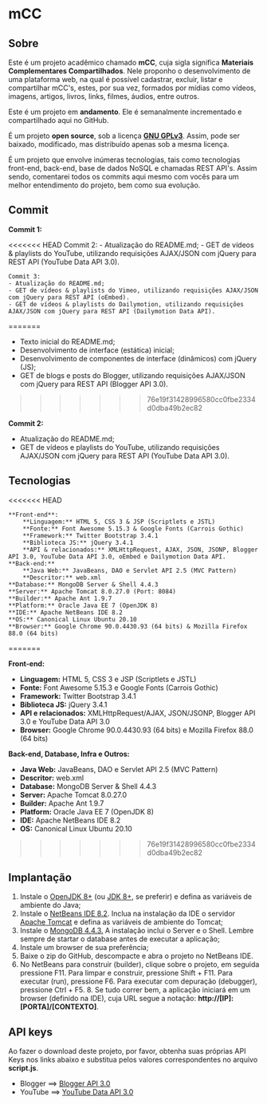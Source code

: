# mCC

## Sobre
   
   Este é um projeto acadêmico chamado **mCC**, cuja sigla significa **Materiais Complementares Compartilhados**. Nele proponho o desenvolvimento de uma plataforma web, na qual é possível cadastrar, excluir, listar e compartilhar mCC's, estes, por sua vez, formados por mídias como vídeos, imagens, artigos, livros, links, filmes, áudios, entre outros.

   Este é um projeto em **andamento**. Ele é semanalmente incrementado e compartilhado aqui no GitHub.

   É um projeto **open source**, sob a licença [**GNU GPLv3**](https://www.gnu.org/licenses/gpl-3.0.pt-br.html). Assim, pode ser baixado, modificado, mas distribuído apenas sob a mesma licença.
   
   É um projeto que envolve inúmeras tecnologias, tais como tecnologias front-end, back-end, base de dados NoSQL e chamadas REST API's. Assim sendo, comentarei todos os commits aqui mesmo com vocês para um melhor entendimento do projeto, bem como sua evolução.

## Commit

   **Commit 1:**

<<<<<<< HEAD
    Commit 2:
    - Atualização do README.md;
    - GET de vídeos & playlists do YouTube, utilizando requisições AJAX/JSON com jQuery para REST API (YouTube Data API 3.0).

    Commit 3:
    - Atualização do README.md;
    - GET de vídeos & playlists do Vimeo, utilizando requisições AJAX/JSON com jQuery para REST API (oEmbed).
    - GET de vídeos & playlists do Dailymotion, utilizando requisições AJAX/JSON com jQuery para REST API (Dailymotion Data API).
=======
   - Texto inicial do README.md; 
   - Desenvolvimento de interface (estática) inicial; 
   - Desenvolvimento de componentes de interface (dinâmicos) com jQuery (JS); 
   - GET de blogs e posts do Blogger, utilizando requisições AJAX/JSON com jQuery para REST API (Blogger API 3.0).
>>>>>>> 76e19f31428996580cc0fbe2334d0dba49b2ec82

   **Commit 2:**
   
   - Atualização do README.md; 
   - GET de vídeos e playlists do YouTube, utilizando requisições AJAX/JSON com jQuery para REST API (YouTube Data API 3.0).
   
## Tecnologias
<<<<<<< HEAD

    **Front-end**:
        **Linguagem:** HTML 5, CSS 3 & JSP (Scriptlets e JSTL)
        **Fonte:** Font Awesome 5.15.3 & Google Fonts (Carrois Gothic)
        **Framework:** Twitter Bootstrap 3.4.1
        **Biblioteca JS:** jQuery 3.4.1
        **API & relacionados:** XMLHttpRequest, AJAX, JSON, JSONP, Blogger API 3.0, YouTube Data API 3.0, oEmbed e Dailymotion Data API.
    **Back-end:**
        **Java Web:** JavaBeans, DAO e Servlet API 2.5 (MVC Pattern)
        **Descritor:** web.xml
    **Database:** MongoDB Server & Shell 4.4.3
    **Server:** Apache Tomcat 8.0.27.0 (Port: 8084)
    **Builder:** Apache Ant 1.9.7
    **Platform:** Oracle Java EE 7 (OpenJDK 8)
    **IDE:** Apache NetBeans IDE 8.2
    **OS:** Canonical Linux Ubuntu 20.10
    **Browser:** Google Chrome 90.0.4430.93 (64 bits) & Mozilla Firefox 88.0 (64 bits)

=======
   
   **Front-end:**
   
   - **Linguagem:** HTML 5, CSS 3 e JSP (Scriptlets e JSTL)
   - **Fonte:** Font Awesome 5.15.3 e Google Fonts (Carrois Gothic)
   - **Framework:** Twitter Bootstrap 3.4.1
   - **Biblioteca JS:** jQuery 3.4.1
   - **API e relacionados:** XMLHttpRequest/AJAX, JSON/JSONP, Blogger API 3.0 e YouTube Data API 3.0
   - **Browser:** Google Chrome 90.0.4430.93 (64 bits) e Mozilla Firefox 88.0 (64 bits)
   
   **Back-end, Database, Infra e Outros:**
   
   - **Java Web:** JavaBeans, DAO e Servlet API 2.5 (MVC Pattern)
   - **Descritor:** web.xml
   - **Database:** MongoDB Server & Shell 4.4.3
   - **Server:** Apache Tomcat 8.0.27.0
   - **Builder:** Apache Ant 1.9.7
   - **Platform:** Oracle Java EE 7 (OpenJDK 8)
   - **IDE:** Apache NetBeans IDE 8.2
   - **OS:** Canonical Linux Ubuntu 20.10
   
>>>>>>> 76e19f31428996580cc0fbe2334d0dba49b2ec82
## Implantação

   1. Instale o [OpenJDK 8+](https://openjdk.java.net/) (ou [JDK 8+](https://www.oracle.com/java/), se preferir) e defina as variáveis de ambiente do Java;
   2. Instale o [NetBeans IDE 8.2](https://netbeans.apache.org/). Inclua na instalação da IDE o servidor [Apache Tomcat](http://tomcat.apache.org/) e defina as variáveis de ambiente do Tomcat;
   3. Instale o [MongoDB 4.4.3.](https://www.mongodb.com/) A instalação inclui o Server e o Shell. Lembre sempre de startar o database antes de executar a aplicação;
   4. Instale um browser de sua preferência;
   5. Baixe o zip do GitHub, descompacte e abra o projeto no NetBeans IDE.
   6. No NetBeans para construir (builder), clique sobre o projeto, em seguida pressione F11. Para limpar e construir, pressione Shift + F11. Para executar (run), pressione F6. Para executar com depuração (debugger), pressione Ctrl + F5.
    8. Se tudo correr bem, a aplicação iniciará em um browser (definido na IDE), cuja URL segue a notação: **http://[IP]:[PORTA]/[CONTEXTO]**.
    
## API keys

   Ao fazer o download deste projeto, por favor, obtenha suas próprias API Keys nos links abaixo e substitua pelos valores correspondentes no arquivo **script.js**. 
   
   - Blogger ==> [Blogger API 3.0](https://developers.google.com/blogger)
   - YouTube ==> [YouTube Data API 3.0](https://developers.google.com/youtube/v3)
